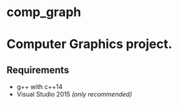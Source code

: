# comp_graph

# Computer Graphics project.

## Requirements
+ g++ with c++14
+ Visual Studio 2015 *(only recommended)*